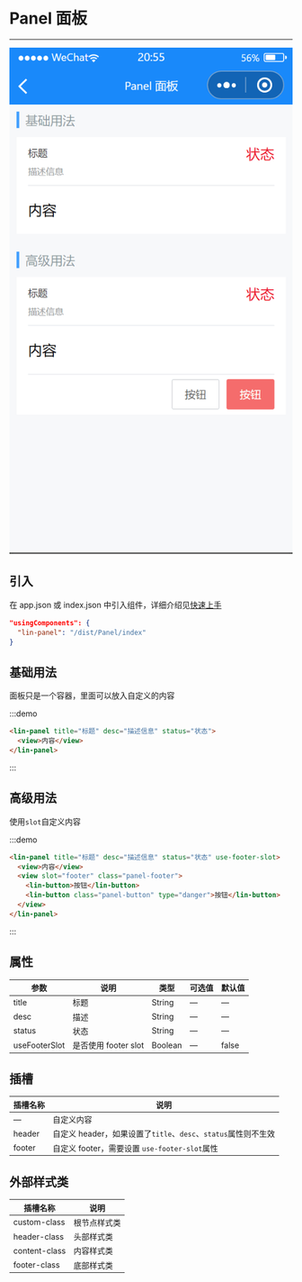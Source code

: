 # Panel 面板

---

 <div class="demo-outer-container">
     <div class="demo-inner-container">
        <div class="demo-content">
            <img class="demo-image" src='../../componentImage/panel.png' />
        </div>
     </div>
 </div>

## 引入

在 app.json 或 index.json 中引入组件，详细介绍见[快速上手](/#/start)

```json
"usingComponents": {
  "lin-panel": "/dist/Panel/index"
}
```

## 基础用法

面板只是一个容器，里面可以放入自定义的内容

:::demo

```html
<lin-panel title="标题" desc="描述信息" status="状态">
  <view>内容</view>
</lin-panel>
```

:::

## 高级用法

使用`slot`自定义内容

:::demo

```html
<lin-panel title="标题" desc="描述信息" status="状态" use-footer-slot>
  <view>内容</view>
  <view slot="footer" class="panel-footer">
    <lin-button>按钮</lin-button>
    <lin-button class="panel-button" type="danger">按钮</lin-button>
  </view>
</lin-panel>
```

:::

## 属性

| 参数          | 说明                 | 类型    | 可选值 | 默认值 |
| ------------- | -------------------- | ------- | ------ | ------ |
| title         | 标题                 | String  | —      | —      |
| desc          | 描述                 | String  | —      | —      |
| status        | 状态                 | String  | —      | —      |
| useFooterSlot | 是否使用 footer slot | Boolean | —      | false  |

## 插槽

| 插槽名称 | 说明                                                           |
| -------- | -------------------------------------------------------------- |
| —        | 自定义内容                                                     |
| header   | 自定义 header，如果设置了`title`、`desc`、`status`属性则不生效 |
| footer   | 自定义 footer，需要设置 `use-footer-slot`属性                  |

## 外部样式类

| 插槽名称      | 说明         |
| ------------- | ------------ |
| custom-class  | 根节点样式类 |
| header-class  | 头部样式类   |
| content-class | 内容样式类   |
| footer-class  | 底部样式类   |
